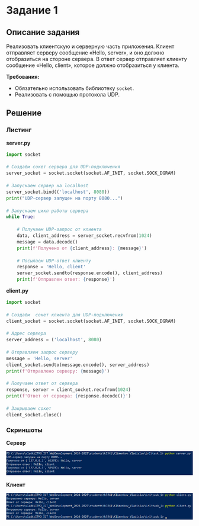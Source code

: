 # Задание 1

## Описание задания

Реализовать клиентскую и серверную часть приложения. Клиент отправляет серверу сообщение «Hello, server», и оно должно отобразиться на стороне сервера. В ответ сервер отправляет клиенту сообщение «Hello, client», которое должно отобразиться у клиента.

**Требования:**

- Обязательно использовать библиотеку `socket`.
- Реализовать с помощью протокола UDP.

## Решение

### Листинг

**server.py**

```python
import socket

# Создаём сокет сервера для UDP-подключения
server_socket = socket.socket(socket.AF_INET, socket.SOCK_DGRAM)

# Запускаем сервер на localhost
server_socket.bind(('localhost', 8080))
print("UDP-сервер запущен на порту 8080...")

# Запускаем цикл работы сервера
while True:

    # Получаем UDP-запрос от клиента
    data, client_address = server_socket.recvfrom(1024)
    message = data.decode()
    print(f'Получено от {client_address}: {message}')

    # Посылаем UDP-ответ клиенту
    response = 'Hello, client'
    server_socket.sendto(response.encode(), client_address)
    print(f'Отправлен ответ: {response}')
```

**client.py**

```python
import socket

# Создаём  сокет клиента для UDP-подключения
client_socket = socket.socket(socket.AF_INET, socket.SOCK_DGRAM)

# Адрес сервера
server_address = ('localhost', 8080)

# Отправляем запрос серверу
message = 'Hello, server'
client_socket.sendto(message.encode(), server_address)
print(f'Отправлено серверу: {message}')

# Получаем ответ от сервера
response, server = client_socket.recvfrom(1024)
print(f'Ответ от сервера: {response.decode()}')

# Закрываем сокет
client_socket.close()
```

### Скриншоты

**Сервер**

![1](../img/lab_1/task_1_1.png)

**Клиент**

![2](../img/lab_1/task_1_2.png)
